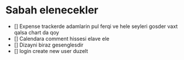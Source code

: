 # Sabah elenecekler

- [] Expense trackerde adamlarin pul ferqi ve hele seyleri gosder vaxt qalsa chart da qoy
- [] Calendara comment hissesi elave ele
- [] Dizayni biraz gesenglesdir
- [] login create new user duzelt